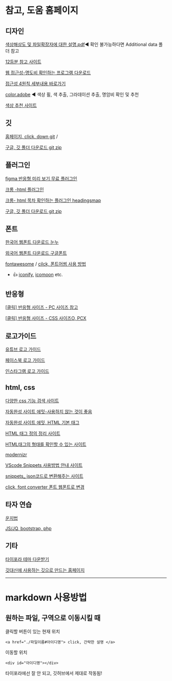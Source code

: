 # 참고, 도움 홈페이지

## 디자인

[색상해상도 및 파일확장자에 대한 설명.pdf]([01.1_색상_해상도_파일형식.pdf](file:///C:/Users/82102/Documents/work/b_jeonga/smart_210901/a_asset/01.1_색상_해상도_파일형식.pdf))◀ 확인 불가능하다면 Additional data 폴더 참고

[12등분 참고 사이트](https://960.gs/)

[웹 접근성-명도비 확인하는 프로그램 다운로드](https://www.tpgi.com/color-contrast-checker/)

[접근성 4원칙 세부내용 바로가기](http://www.websoul.co.kr/accessibility/WA_guide21.asp)

[color.adobe](https://color.adobe.com/ko/create/color-wheel) ◀ 색상 휠, 색 추출, 그라데이션 추출, 명암비 확인 및 추천

[색상 추천 사이트](http://htmlcolorcodes.com)



## 깃

[홈페이지, click, down git](https://minhaskamal.github.io/DownGit/#/home)  /

[구글, 깃 폴더 다운로드 git zip](https://chrome.google.com/webstore/detail/gitzip-for-github/ffabmkklhbepgcgfonabamgnfafbdlkn?utm_source=chrome-ntp-icon)





## 플러그인

[figma 반응형 미리 보기 무료 플러그인](https://www.figma.com/community/plugin/840727678445998968/Responsive)

[ 크롬 -html  플러그인](https://chrome.google.com/webstore/detail/html5-outliner/afoibpobokebhgfnknfndkgemglggomo/related?hl=kohttps://chrome.google.com/webstore/detail/html5-outliner/afoibpobokebhgfnknfndkgemglggomo/related?hl=ko)

[크롬- html 목차 확인하는 플러그인 headingsmap](https://chrome.google.com/webstore/detail/headingsmap/flbjommegcjonpdmenkdiocclhjacmbi?hl=ko)

[구글, 깃 폴더 다운로드 git zip](https://chrome.google.com/webstore/detail/gitzip-for-github/ffabmkklhbepgcgfonabamgnfafbdlkn?utm_source=chrome-ntp-icon)





## 폰트

[한국어 웹폰트 다운로드 눈누](https://noonnu.cc/)

[외국어 웹폰트 다운로드 구글폰트](https://fonts.google.com/?subset=korean)

[fontawesome](https://fontawesome.com/)  /  <a href="./TIL_21-10-05.md#fontAwesome">cilck, 폰트어썸 사용 방법</a>

- :+1: [iconify](https://iconify.design/), [icomoon](http://icomoon.io/) etc.





## 반응형

[[클릭] 반응형 사이즈 - PC 사이즈 참고](https://screensiz.es/)

[[클릭] 반응형 사이즈 - CSS 사이즈O, PCX](https://www.mydevice.io/) 



## 로고가이드

[유튜브 로고 가이드](https://www.youtube.com/howyoutubeworks/resources/brand-resources/#logos-icons-and-colors)

[페이스북 로고 가이드](https://en.facebookbrand.com/facebookapp/)

[인스타그램 로고 가이드](https://ko-kr.facebook.com/help/instagram/304689166306603)



## html, css

[다양한 css 기능 검색 사이트](https://css-tricks.com/)

[자동완성 사이트 에밋-사용하지 않는 것이 좋음](https://emmet.io/)

[자동완성 사이트 에밋, HTML 기본 태그](https://docs.emmet.io/cheat-sheet/)

[HTML 태그 정의 정리 사이트](http://tcpschool.com/html/html_text_comments)

[HTML태그의 형태를 확인할 수 있는 사이트](https://htmlreference.io/)

[modernizr](https://modernizr.com/) 

[VScode Snippets 사용방법 안내 사이트](https://code.visualstudio.com/docs/editor/userdefinedsnippets)

[snippets_ json코드로 변환해주는 사이트](https://snippet-generator.app/?description=&tabtrigger=&snippet=%3C%21DOCTYPE+html%3E%0A%3C%21--t2.html--%3E%0A%3Chtml+lang%3D%22ko-KR%22+class%3D%22no-js%22%3E%0A%3Chead%3E%0A++%3Cmeta+charset%3D%22UTF-8%22%3E%0A++%3Cmeta+http-equiv%3D%22X-UA-Compatible%22+content%3D%22IE%3Dedge%22%3E%0A++%3Cmeta+name%3D%22viewport%22+content%3D%22width%3Ddevice-width%2C+initial-scale%3D1.0%22%3E%0A++%3Cscript+src%3D%22..%2Fjs%2Fcommen%2Fmodernizr-custom.js%22%3E%3C%2Fscript%3E%0A++%3Clink+rel%3D%22stylesheet%22+href%3D%22..%2Fcss%2Fsrc%2Ft2.css%22%3E%0A++%3Ctitle%3EDocument%3C%2Ftitle%3E%0A++%3Clink+rel%3D%22shortcut+icon%22+href%3D%22favicon.png%22+type%3D%22image%2Fpng%22%3E%0A++%3Clink+rel%3D%22apple-touch-icon%22+href%3D%22favicon.png%22%3E%0A%3C%2Fhead%3E%0A%3Cbody%3E%0A++%3C%21--layout--%3E%0A%3Cdiv+id%3D%22wrap%22%3E%0A%3C%2Fdiv%3E%0A++%3C%21--script--%3E%0A++%3Cscript%3E%3C%2Fscript%3E%0A%3C%2Fbody%3E%0A%3C%2Fhtml%3E&mode=vscode)

[click, font converter 폰트 웹폰트로 변경](https://transfonter.org/)







## 타자 연습

[운지법](http://typing.com/lesson)

[JS/JQ, bootstrap, php](http://typing.io/lessons)





## 기타

[타이포라 테마 다운받기](https://theme.typora.io/theme/Pie/)

[깃대신에 사용하는 깃으로 만드는 홈페이지](https://vercel.com/199jeonga/basic)







---

# markdown 사용방법

## 원하는 파일, 구역으로 이동시킬 때

클릭할 버튼이 있는 현재 위치

`<a href="./파일이름#아이디명"> click, 간략한 설명 </a>`

이동할 위치

`<div id="아이디명"></div>`

타이포라에선 잘 안 되고, 깃허브에서 제대로 작동됨!

